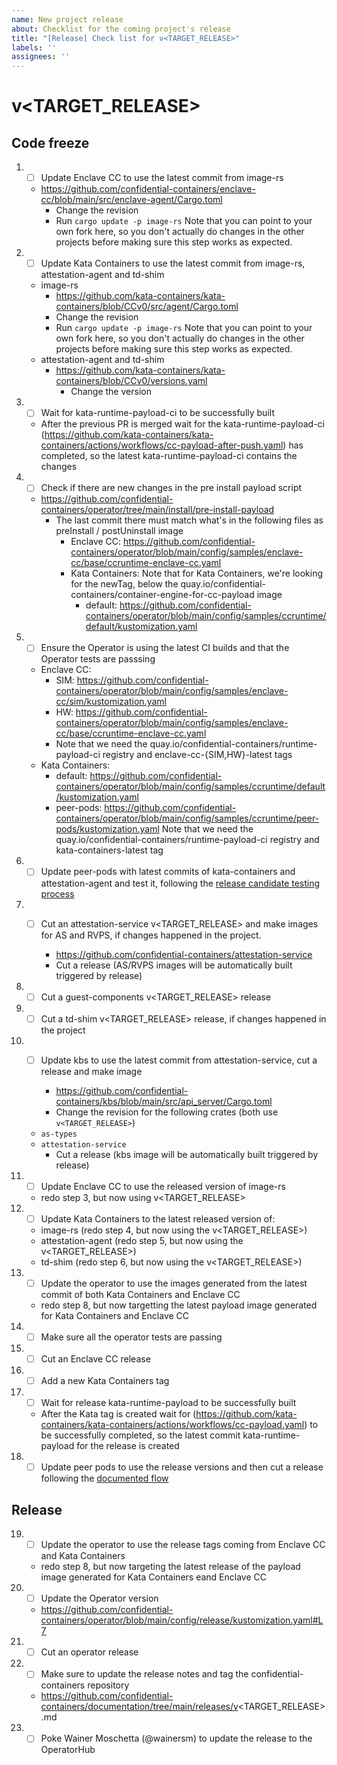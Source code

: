```yaml
---
name: New project release
about: Checklist for the coming project's release
title: "[Release] Check list for v<TARGET_RELEASE>"
labels: ''
assignees: ''
---
```


# v<TARGET_RELEASE>

## Code freeze

1. - [ ] Update Enclave CC to use the latest commit from image-rs

    * https://github.com/confidential-containers/enclave-cc/blob/main/src/enclave-agent/Cargo.toml
      * Change the revision
      * Run `cargo update -p image-rs`
        Note that you can point to your own fork here, so you don't actually do changes in the other projects
        before making sure this step works as expected.

2. - [ ] Update Kata Containers to use the latest commit from image-rs, attestation-agent and td-shim

    * image-rs
      * https://github.com/kata-containers/kata-containers/blob/CCv0/src/agent/Cargo.toml
      * Change the revision
      * Run `cargo update -p image-rs`
          Note that you can point to your own fork here, so you don't actually do changes in the other projects
          before making sure this step works as expected.
    * attestation-agent and td-shim
      * https://github.com/kata-containers/kata-containers/blob/CCv0/versions.yaml
        * Change the version

3. - [ ] Wait for kata-runtime-payload-ci to be successfully built
    * After the previous PR is merged wait for the kata-runtime-payload-ci (https://github.com/kata-containers/kata-containers/actions/workflows/cc-payload-after-push.yaml) has completed, so the latest kata-runtime-payload-ci contains the changes

4. - [ ] Check if there are new changes in the pre install payload script

    * https://github.com/confidential-containers/operator/tree/main/install/pre-install-payload
      * The last commit there must match what's in the following files as preInstall / postUninstall image
        * Enclave CC: https://github.com/confidential-containers/operator/blob/main/config/samples/enclave-cc/base/ccruntime-enclave-cc.yaml
        * Kata Containers:
              Note that for Kata Containers, we're looking for the newTag, below the quay.io/confidential-containers/container-engine-for-cc-payload image
          * default: https://github.com/confidential-containers/operator/blob/main/config/samples/ccruntime/default/kustomization.yaml

5. - [ ] Ensure the Operator is using the latest CI builds and that the Operator tests are passsing

    * Enclave CC:
      * SIM: https://github.com/confidential-containers/operator/blob/main/config/samples/enclave-cc/sim/kustomization.yaml
      * HW: https://github.com/confidential-containers/operator/blob/main/config/samples/enclave-cc/base/ccruntime-enclave-cc.yaml
      * Note that we need the quay.io/confidential-containers/runtime-payload-ci registry and enclave-cc-{SIM,HW}-latest tags
    * Kata Containers:
      * default: https://github.com/confidential-containers/operator/blob/main/config/samples/ccruntime/default/kustomization.yaml
      * peer-pods: https://github.com/confidential-containers/operator/blob/main/config/samples/ccruntime/peer-pods/kustomization.yaml
          Note that we need the quay.io/confidential-containers/runtime-payload-ci registry and kata-containers-latest tag

6. - [ ] Update peer-pods with latest commits of kata-containers and attestation-agent and test it, following the [release candidate testing process](https://github.com/confidential-containers/cloud-api-adaptor/blob/main/docs/Release-Process.md#release-candidate-testing)
    
7. - [ ] Cut an attestation-service v<TARGET_RELEASE> and make images for AS and RVPS, if changes happened in the project.

       * https://github.com/confidential-containers/attestation-service
       * Cut a release (AS/RVPS images will be automatically built triggered by release)

8. - [ ] Cut a guest-components v<TARGET_RELEASE> release

9. - [ ] Cut a td-shim v<TARGET_RELEASE> release, if changes happened in the project

10. - [ ] Update kbs to use the latest commit from attestation-service, cut a release and make image

       * https://github.com/confidential-containers/kbs/blob/main/src/api_server/Cargo.toml
       * Change the revision for the following crates (both use `v<TARGET_RELEASE>`)
     * `as-types`
     * `attestation-service`
       * Cut a release (kbs image will be automatically built triggered by release)

11. - [ ] Update Enclave CC to use the released version of image-rs

    * redo step 3, but now using v<TARGET_RELEASE>

12. - [ ] Update Kata Containers to the latest released version of:

    * image-rs (redo step 4, but now using the v<TARGET_RELEASE>)
    * attestation-agent (redo step 5, but now using the v<TARGET_RELEASE>)
    * td-shim (redo step 6, but now using the v<TARGET_RELEASE>)

13. - [ ] Update the operator to use the images generated from the latest commit of both Kata Containers and Enclave CC

    * redo step 8, but now targetting the latest payload image generated for Kata Containers and Enclave CC

14. - [ ] Make sure all the operator tests are passing

15. - [ ] Cut an Enclave CC release

16. - [ ] Add a new Kata Containers tag

17. - [ ] Wait for release kata-runtime-payload to be successfully built
    * After the Kata tag is created wait for (https://github.com/kata-containers/kata-containers/actions/workflows/cc-payload.yaml) to be successfully completed, so the latest commit kata-runtime-payload for the release is created

18. - [ ] Update peer pods to use the release versions and then cut a release following the [documented flow](https://github.com/confidential-containers/cloud-api-adaptor/blob/main/docs/Release-Process.md#cutting-releases)

## Release


19. - [ ] Update the operator to use the release tags coming from Enclave CC and Kata Containers

    * redo step 8, but now targeting the latest release of the payload image generated for Kata Containers eand Enclave CC

20. - [ ] Update the Operator version

    * https://github.com/confidential-containers/operator/blob/main/config/release/kustomization.yaml#L7

21. - [ ] Cut an operator release

22. - [ ] Make sure to update the release notes and tag the confidential-containers repository

    * https://github.com/confidential-containers/documentation/tree/main/releases/v<TARGET_RELEASE>.md

23. - [ ] Poke Wainer Moschetta (@wainersm) to update the release to the OperatorHub
